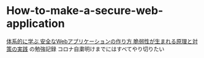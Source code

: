 # How-to-make-a-secure-web-application
[体系的に学ぶ 安全なWebアプリケーションの作り方 脆弱性が生まれる原理と対策の実践](https://www.amazon.co.jp/%E4%BD%93%E7%B3%BB%E7%9A%84%E3%81%AB%E5%AD%A6%E3%81%B6-%E5%AE%89%E5%85%A8%E3%81%AAWeb%E3%82%A2%E3%83%97%E3%83%AA%E3%82%B1%E3%83%BC%E3%82%B7%E3%83%A7%E3%83%B3%E3%81%AE%E4%BD%9C%E3%82%8A%E6%96%B9-%E8%84%86%E5%BC%B1%E6%80%A7%E3%81%8C%E7%94%9F%E3%81%BE%E3%82%8C%E3%82%8B%E5%8E%9F%E7%90%86%E3%81%A8%E5%AF%BE%E7%AD%96%E3%81%AE%E5%AE%9F%E8%B7%B5-%E5%BE%B3%E4%B8%B8-%E6%B5%A9/dp/4797361190/ref=pd_lpo_14_t_0/355-5459764-7891769?_encoding=UTF8&pd_rd_i=4797361190&pd_rd_r=d570cf36-69c4-4e56-817d-34c6b1a218b5&pd_rd_w=XGEn3&pd_rd_wg=rcYV9&pf_rd_p=4b55d259-ebf0-4306-905a-7762d1b93740&pf_rd_r=9GYWA30HM9HF3VX2A403&psc=1&refRID=9GYWA30HM9HF3VX2A403)
の勉強記録
コロナ自粛明けまでにはすべてやり切りたい
